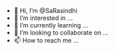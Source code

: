 - 👋 Hi, I’m @SaRasindhi
- 👀 I’m interested in ...
- 🌱 I’m currently learning ...
- 💞️ I’m looking to collaborate on ...
- 📫 How to reach me ...

<!---
SaRasindhi/SaRasindhi is a ✨ special ✨ repository because its `README.md` (this file) appears on your GitHub profile.
You can click the Preview link to take a look at your changes.
--->
